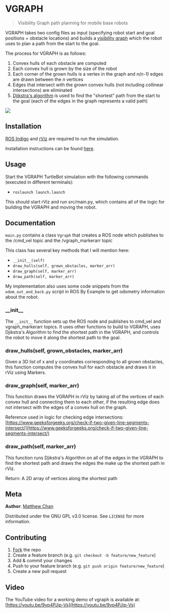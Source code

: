 # VGRAPH
> Visibility Graph path planning for mobile base robots

VGRAPH takes two config files as input (specifying robot start and goal positions + obstacle locations) and builds a [visibility graph](https://en.wikipedia.org/wiki/Visibility_graph) which the robot uses to plan a path from the start to the goal.

The process for VGRAPH is as follows:
1. Convex hulls of each obstacle are computed
2. Each convex hull is grown by the size of the robot
3. Each corner of the grown hulls is a vertex in the graph and *n(n-1)* edges are drawn between the *n* vertices
4. Edges that intersect with the grown convex hulls (not including collinear intersections) are eliminated
5. [Djikstra's algorithm](https://en.wikipedia.org/wiki/Dijkstra%27s_algorithm) is used to find the "shortest" path from the start to the goal (each of the edges in the graph represents a valid path)

![](etc/screencap.gif)

## Installation

[ROS Indigo](http://wiki.ros.org/indigo) and [rViz](http://wiki.ros.org/rviz) are required to run the simulation.

Installation instructions can be found [here](http://wiki.ros.org/indigo/Installation/Ubuntu).

## Usage

Start the VGRAPH TurtleBot simulation with the following commands (executed in different terminals):

* `roslaunch launch.launch`

This should start rViz and run src/main.py, which contains all of the logic for building the VGRAPH and moving the robot.

## Documentation 

`main.py` contains a class `Vgraph` that creates a ROS node which publishes to the /cmd\_vel topic and the /vgraph\_markerarr topic

This class has several key methods that I will mention here:

* `__init__(self)`
* `draw_hulls(self, grown_obstacles, marker_arr)`
* `draw_graph(self, marker_arr)`
* `draw_path(self, marker_arr)`

My implementation also uses some code snippets from the `odom_out_and_back.py` script in ROS By Example to get odometry information about the robot.

### \_\_init\_\_

The `__init__` function sets up the ROS node and publishes to cmd\_vel and vgraph\_markerarr topics. It uses other functions to build to VGRAPH, uses Djikstra's Algorithm to find the shortest path in the VGRAPH, and controls the robot to move it along the shortest path to the goal.

### draw\_hulls(self, grown\_obstacles, marker\_arr)

Given a 3D list of x and y coordinates corresponding to all grown obstacles, this function computes the convex hull for each obstacle and draws it in rViz using Markers.

### draw\_graph(self, marker\_arr)

This function draws the VGRAPH in rViz by taking all of the vertices of each convex hull and connecting them to each other, if the resulting edge does not intersect with the edges of a convex hull on the graph.	

Reference used in logic for checking edge intersections: [https://www.geeksforgeeks.org/check-if-two-given-line-segments-intersect/](https://www.geeksforgeeks.org/check-if-two-given-line-segments-intersect/)

### draw\_path(self, marker\_arr)

This function runs Djikstra's Algorithm on all of the edges in the VGRAPH to find the shortest path and draws the edges the make up the shortest path in rViz.

Return: A 2D array of vertices along the shortest path

## Meta

**Author**: [Matthew Chan](https://github.com/matthewachan)

Distributed under the GNU GPL v3.0 license. See ``LICENSE`` for more information.

## Contributing

1. [Fork](https://github.com/matthewachan/vgraph/fork) the repo
2. Create a feature branch (e.g. `git checkout -b feature/new_feature`)
3. Add & commit your changes
4. Push to your feature branch (e.g. `git push origin feature/new_feature`)
5. Create a new pull request

## Video

The YouTube video for a working demo of vgraph is available at: [https://youtu.be/9vp4PJip-Vs](https://youtu.be/9vp4PJip-Vs)
